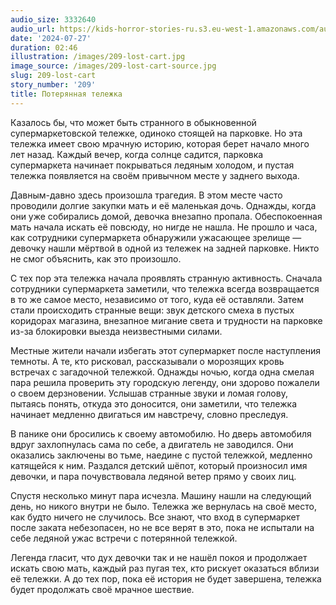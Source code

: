 ```yaml
---
audio_size: 3332640
audio_url: https://kids-horror-stories-ru.s3.eu-west-1.amazonaws.com/audio/209-lost-cart.mp3
date: '2024-07-27'
duration: 02:46
illustration: /images/209-lost-cart.jpg
image_source: /images/209-lost-cart-source.jpg
slug: 209-lost-cart
story_number: '209'
title: Потерянная тележка
---
```


Казалось бы, что может быть странного в обыкновенной супермаркетовской тележке, одиноко стоящей на парковке. Но эта тележка имеет свою мрачную историю, которая берет начало много лет назад. Каждый вечер, когда солнце садится, парковка супермаркета начинает покрываться ледяным холодом, и пустая тележка появляется на своём привычном месте у заднего выхода.

Давным-давно здесь произошла трагедия. В этом месте часто проводили долгие закупки мать и её маленькая дочь. Однажды, когда они уже собирались домой, девочка внезапно пропала. Обеспокоенная мать начала искать её повсюду, но нигде не нашла. Не прошло и часа, как сотрудники супермаркета обнаружили ужасающее зрелище — девочку нашли мёртвой в одной из тележек на задней парковке. Никто не смог объяснить, как это произошло.

С тех пор эта тележка начала проявлять странную активность. Сначала сотрудники супермаркета заметили, что тележка всегда возвращается в то же самое место, независимо от того, куда её оставляли. Затем стали происходить странные вещи: звук детского смеха в пустых коридорах магазина, внезапное мигание света и трудности на парковке из-за блокировки выезда неизвестными силами.

Местные жители начали избегать этот супермаркет после наступления темноты. А те, кто рисковал, рассказывали о морозящих кровь встречах с загадочной тележкой. Однажды ночью, когда одна смелая пара решила проверить эту городскую легенду, они здорово пожалели о своем дерзновении. Услышав странные звуки и ломая голову, пытаясь понять, откуда это доносится, они заметили, что тележка начинает медленно двигаться им навстречу, словно преследуя.

В панике они бросились к своему автомобилю. Но дверь автомобиля вдруг захлопнулась сама по себе, а двигатель не заводился. Они оказались заключены во тьме, наедине с пустой тележкой, медленно катящейся к ним. Раздался детский шёпот, который произносил имя девочки, и пара почувствовала ледяной ветер прямо у своих лиц.

Спустя несколько минут пара исчезла. Машину нашли на следующий день, но никого внутри не было. Тележка же вернулась на своё место, как будто ничего не случилось. Все знают, что вход в супермаркет после заката небезопасен, но не все верят в это, пока не испытали на себе ледяной ужас встречи с потерянной тележкой.

Легенда гласит, что дух девочки так и не нашёл покоя и продолжает искать свою мать, каждый раз пугая тех, кто рискует оказаться вблизи её тележки. А до тех пор, пока её история не будет завершена, тележка будет продолжать своё мрачное шествие.